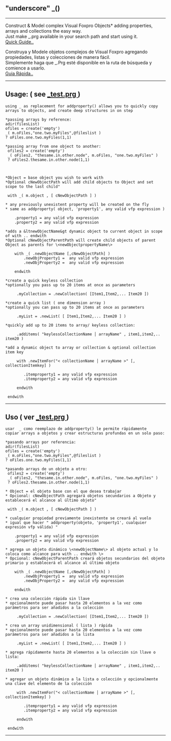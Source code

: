   
## "underscore" \_() 

********************************

Construct &amp; Model complex Visual Foxpro Objects*  adding properties, arrays and collections the easy way.  
Just make \_.prg available in your search path and start using it.  
<a href='#en'> Quick Guide.. </a>

Construya y Modele objetos complejos de Visual Foxpro agregando propiedades, listas y colecciones de manera fácil.  
Simplemente haga que \_.Prg esté disponible en la ruta de búsqueda y comience a usarlo.  
<a href='#es'> Guia Rápida.. <a>

**********************************
<a id='en'></a>
## Usage: ( see <a href='https://github.com/nftools/underscore/blob/master/_Test.prg'> \_test.prg </a>)

```
using _ as replacement for addproperty() allows you to quickly copy arrays to objects, and create deep structures in on step

*passing arrays by reference: 
adir(filesList)
ofiles = create('empty')
_( m.oFiles,"one.two.myFiles",@fileslist )
? oFiles.one.two.myFiles(1,1)

*passing array from one object to another:
 ofiles2 = create('empty')
 _( oFiles2, "thesame.in.other.node", m.oFiles, "one.two.myFiles" )
 ? oFiles2.thesame.in.other.node(1,1)



*Object = base object you wish to work with
*Optional cNewObjectPath will add child objects to Object and set scope to the last child"

 with _( m.object , [ cNewObjectPath ] )  

* any previously unexistent property will be created on the fly
* same as addproperty( object, 'property1', any valid vfp expression )

	.property1 = any valid vfp expression
	.property2 = any valid vfp expression

*adds a &ltnewObjectName&gt dynamic object to current object in scope of with .. endwith
*Optional cNewObjectParentPath will create child objects of parent Object as parents for \<newObjectpropertyName\>

	with _( .newObjectName [,cNewObjectPath] )  
		.newObjProperty1 =  any valid vfp expression
		.newObjProperty2 =  any valid vfp expression

	endwith

*create a quick keyless collection
*optionally you pass up to 20 items at once as parameters

	 .myCollection = .newCollection( [Item1,Item2,... Item20 ]) 

*create a quick list ( one dimension array )
*optionally you can pass up to 20 items at once as parameters

	 .myList = .newList( [ Item1,Item2,... Item20 ] ) 

*quickly add up to 20 items to array/ keyless collection:

	 .additems( "keylessCollectionName │ arrayName" , item1,item2,.. item20 ) 

*add a dynamic object to array or collection & optional collection item key

	 with .newItemFor("< collectionName │ arrayName >" [, collectionItemkey] )

		.itemproperty1 = any valid vfp expression
		.itemproperty2 = any valid vfp expression

	 endwith

 endwith
```



**************************************************************

<a id='es'></a>
##  Uso ( ver <a href='https://github.com/nftools/underscore/blob/master/_Test.prg'> \_test.prg </a>)

```
usar  _ como reemplazo de addproperty() le permite rápidamente
copiar arrays a objetos y crear estructuras profundas en un solo paso:

*pasando arrays por referencia:
adir(filesList)
ofiles = create('empty')
_( m.oFiles,"one.two.myFiles",@fileslist )
? oFiles.one.two.myFiles(1,1)

*pasando arrays de un objeto a otro:
 ofiles2 = create('empty')
 _( oFiles2, "thesame.in.other.node", m.oFiles, "one.two.myFiles" )
 ? oFiles2.thesame.in.other.node(1,1)
 
* Object = el objeto base con el que desea trabajar
* Opcional: cNewObjectPath agregará objetos secundarios a Objeto y establecerá el alcance al último objeto"

 with _( m.object , [ cNewObjectPath ] )  

* cualquier propiedad previamente inexistente se creará al vuelo 
* igual que hacer " addproperty(objeto, 'property1', cualquier expresión vfp válida) "

	.property1 = any valid vfp expression
	.property2 = any valid vfp expression

* agrega un objeto dinámico \<newObjectName\> al objeto actual y lo coloca como alcance para with .. endwith \>
* Opcional: cNewObjectParentPath creará objetos secundarios del objeto primario y establecerá el alcance al último objeto 

	with _( .newObjectName [,cNewObjectPath] )  
		.newObjProperty1 =  any valid vfp expression
		.newObjProperty2 =  any valid vfp expression

	endwith 
	
* crea una colección rápida sin llave  
* opcionalmente puede pasar hasta 20 elementos a la vez como parámetros para ser añadidos a la colección

	 .myCollection = .newCollection( [Item1,Item2,... Item20 ]) 

* crea un array unidimensional ( lista ) rápida  
* opcionalmente puede pasar hasta 20 elementos a la vez como parámetros para ser añadidos a la lista 

	 .myList = .newList( [ Item1,Item2,... Item20 ] ) 

* agrega rápidamente hasta 20 elementos a la colección sin llave o lista: 

	 .additems( "keylessCollectionName │ arrayName" , item1,item2,.. item20 ) 

* agregar un objeto dinámico a la lista o colección y opcionalmente una clave del elemento de la colección 

	 with .newItemFor("< collectionName │ arrayName >" [, collectionItemkey] )

		.itemproperty1 = any valid vfp expression
		.itemproperty2 = any valid vfp expression

	 endwith

 endwith
```



**************************************************************
